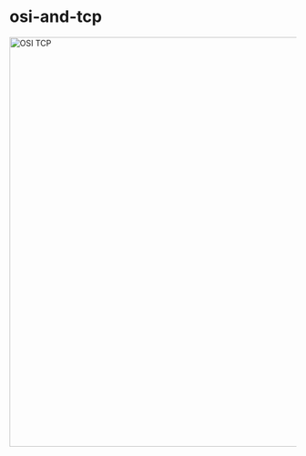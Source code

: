 # osi-and-tcp
<img width="1280" height="720" alt="OSI   TCP" src="https://github.com/user-attachments/assets/f80a2a36-e715-46c8-888a-449ea195b434" />
